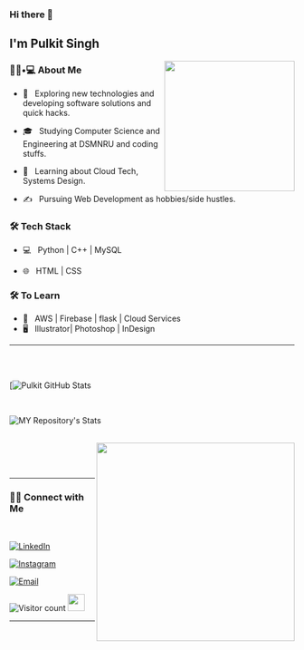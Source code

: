 ### Hi there 👋<h2> I'm Pulkit Singh </h2>

<img align='right' src="https://media.giphy.com/media/M9gbBd9nbDrOTu1Mqx/giphy.gif" width="230">

<h3> 👨🏻•💻 About Me </h3>



- 🤔 &nbsp; Exploring new technologies and developing software solutions and quick hacks.

- 🎓 &nbsp; Studying Computer Science and Engineering at DSMNRU and coding stuffs.

- 🌱 &nbsp; Learning about Cloud Tech, Systems Design.

- ✍️ &nbsp; Pursuing Web Development as hobbies/side hustles.



<h3>🛠 Tech Stack</h3>



- 💻 &nbsp; Python | C++ | MySQL

- 🌐 &nbsp; HTML | CSS 

<!--
- 🛢 &nbsp; MySQL | MongoDB
- 🔧 &nbsp; Git | Markdown | Selenium | Tidyverse
- 🖥 &nbsp; Illustrator| Photoshop | InDesign
-->



<h3>🛠 To Learn</h3>

- 🔧 &nbsp; AWS | Firebase | flask | Cloud Services
- 🖥 &nbsp; Illustrator| Photoshop | InDesign
<hr>



<br/><br/>

[![Pulkit GitHub Stats](https://github-readme-stats.anuraghazra1.vercel.app/api?username=PaulRonen&show_icons=true&include_all_commits=true&theme=radical)

<br/>

![MY Repository's Stats](https://github-readme-stats.vercel.app/api/top-langs/?username=PaulRonen&theme=blue-green)

<br/>

<img src="https://media.giphy.com/media/iIqmM5tTjmpOB9mpbn/giphy.gif" width="350" align='right'>



<br><br>



<hr>



<h3> 🤝🏻 Connect with Me </h3>

<br>



<p align="center">



<a href="https://www.linkedin.com/in/pulkit-singh-904105221/"><img alt="LinkedIn" src="https://img.shields.io/badge/LinkedIn-PULKIT%20SINGH-blue?style=flat-square&logo=linkedin"></a>

<a href="https://www.instagram.com/_pulkit.singh/"><img alt="Instagram" src="https://img.shields.io/badge/Instagram-_pulkit.singh-black?style=flat-square&logo=instagram"></a>

<a href="mailto:pulkit.singh920@gmail.com"><img alt="Email" src="https://img.shields.io/badge/Email-pulkit.singh920@gmail.com-blue?style=flat-square&logo=gmail"></a>

</p>





![Visitor count](https://visitor-badge.laobi.icu/badge?page_id=PaulRonen.PaulRonen)   <img src="https://media.giphy.com/media/dxn6fRlTIShoeBr69N/giphy.gif" width="30">





<hr>
